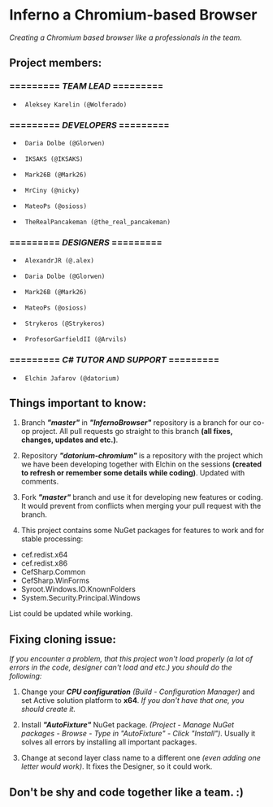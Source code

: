 # Inferno a Chromium-based Browser
_Creating a Chromium based browser like a professionals in the team._

## Project members:

### ========= _TEAM LEAD_ =========
 *      Aleksey Karelin (@Wolferado) 
### ========= _DEVELOPERS_ =========
 *      Daria Dolbe (@Glorwen)
 *      IKSAKS (@IKSAKS)
 *      Mark26B (@Mark26)
 *      MrCiny (@nicky)
 *      MateoPs (@osioss)
 *      TheRealPancakeman (@the_real_pancakeman) 
### ========= _DESIGNERS_ =========
 *      AlexandrJR (@.alex)
 *      Daria Dolbe (@Glorwen)
 *      Mark26B (@Mark26)
 *      MateoPs (@osioss)
 *      Strykeros (@Strykeros)
 *      ProfesorGarfieldII (@Arvils)
### ========= _C# TUTOR AND SUPPORT_ =========
 *      Elchin Jafarov (@datorium)

## Things important to know:
1. Branch ___"master"___ in ___"InfernoBrowser"___ repository is a branch for our co-op project. All pull requests go straight to this branch __(all fixes, changes, updates and etc.)__.

2. Repository ___"datorium-chromium"___ is a repository with the project which we have been developing together with Elchin on the sessions __(created to refresh or remember some details while coding)__. Updated with comments.

3. Fork ___"master"___ branch and use it for developing new features or coding. It would prevent from conflicts when merging your pull request with the branch.

4. This project contains some NuGet packages for features to work and for stable processing:
* cef.redist.x64
* cef.redist.x86
* CefSharp.Common
* CefSharp.WinForms
* Syroot.Windows.IO.KnownFolders
* System.Security.Principal.Windows

List could be updated while working.

## Fixing cloning issue:
_If you encounter a problem, that this project won't load properly (a lot of errors in the code, designer can't load and etc.) you should do the following:_

1. Change your ___CPU configuration___ _(Build - Configuration Manager)_ and set Active solution platform to **x64**. _If you don't have that one, you should create it._

2. Install ___"AutoFixture"___ NuGet package. _(Project - Manage NuGet packages - Browse - Type in "AutoFixture" - Click "Install")_. Usually it solves all errors by installing all important packages.

3. Change at second layer class name to a different one _(even adding one letter would work)_. It fixes the Designer, so it could work.

## Don't be shy and code together like a team. :)
